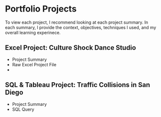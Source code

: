 # Portfolio Projects

To view each project, I recommend looking at each project summary. In each summary, I provide the context,
objectives, techniques I used, and my overall learning experinece. 

## Excel Project: Culture Shock Dance Studio
- Project Summary
- Raw Excel Project File
- 
## SQL & Tableau Project: Traffic Collisions in San Diego
- Project Summary
- SQL Query

